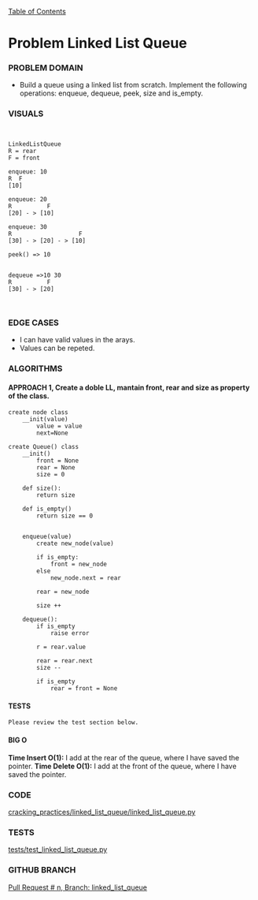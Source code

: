 [Table of Contents](../../README.md)

# Problem Linked List Queue


### PROBLEM DOMAIN
- Build a queue using a linked list from scratch. Implement the following operations: enqueue, dequeue, peek, size and is_empty.

### VISUALS

```


LinkedListQueue
R = rear
F = front

enqueue: 10
R  F
[10]

enqueue: 20
R          F
[20] - > [10]

enqueue: 30
R                   F
[30] - > [20] - > [10]

peek() => 10


dequeue =>10 30
R          F
[30] - > [20]



```

### EDGE CASES

- I can have valid values in the arays.
- Values can be repeted.

### ALGORITHMS

#### APPROACH 1, Create a doble LL, mantain front, rear and size as property of the class.

```
create node class
    __init(value)
        value = value
        next=None

create Queue() class
    __init()
        front = None
        rear = None
        size = 0

    def size():
        return size

    def is_empty()
        return size == 0


    enqueue(value)
        create new_node(value)

        if is_empty:
            front = new_node
        else
            new_node.next = rear

        rear = new_node

        size ++

    dequeue():
        if is_empty
            raise error

        r = rear.value

        rear = rear.next
        size --

        if is_empty
            rear = front = None

```

#### TESTS

```
Please review the test section below.
```

#### BIG O

**Time Insert O(1):** I add at the rear of the queue, where I have saved the pointer.
**Time Delete O(1):** I add at the front of the queue, where I have saved the pointer.


### CODE

[cracking_practices/linked_list_queue/linked_list_queue.py](linked_list_queue.py)

### TESTS

[tests/test_linked_list_queue.py](../../tests/test_linked_list_queue.py)

### GITHUB BRANCH

[Pull Request # n, Branch: linked_list_queue](https://github.com/ilealm/cracking-practices/pull/102)
